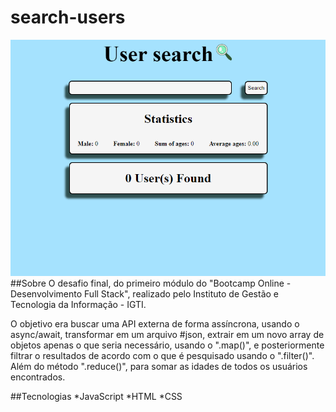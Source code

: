 # search-users
![Execução do app](https://github.com/kevenpacheco/search-users/blob/master/search-users.gif)
##Sobre
O desafio final, do primeiro módulo do "Bootcamp Online - Desenvolvimento Full Stack", realizado pelo Instituto de Gestão e Tecnologia da Informação - IGTI.

O objetivo era buscar uma API externa de forma assíncrona, usando o async/await, transformar em um arquivo #json, extrair em um novo array de objetos apenas o que seria necessário, usando o ".map()", e posteriormente filtrar o resultados de acordo com o que é pesquisado usando o ".filter()". Além do método ".reduce()", para somar as idades de todos os usuários encontrados.

##Tecnologias
*JavaScript
*HTML
*CSS
